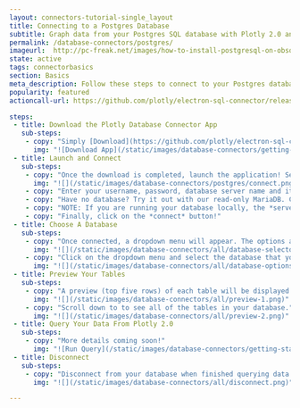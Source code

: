 ```yaml
---
layout: connectors-tutorial-single_layout
title: Connecting to a Postgres Database
subtitle: Graph data from your Postgres SQL database with Plotly 2.0 and the Plotly Database Connector.
permalink: /database-connectors/postgres/
imageurl:  http://pc-freak.net/images/how-to-install-postgresql-on-obsolete-old-debian-squeeze-tutorial.png
state: active
tags: connectorbasics
section: Basics
meta_description: Follow these steps to connect to your Postgres database
popularity: featured
actioncall-url: https://github.com/plotly/electron-sql-connector/releases

steps:
 - title: Download the Plotly Database Connector App
   sub-steps:
    - copy: "Simply [Download](https://github.com/plotly/electron-sql-connector/releases) the app to get started!"
      img: "![Download App](/static/images/database-connectors/getting-started/download-app.png)"
 - title: Launch and Connect
   sub-steps:
    - copy: "Once the download is completed, launch the application! Select Postgres by clicking on its icon."
      img: "![](/static/images/database-connectors/postgres/connect.png)"
    - copy: "Enter your username, password, database server name and its port number. Lastly, enter an initial database to which you want to connect, you may change it once your credentials have been accepted. In this case we are connecting to *plotly_datasets*."
    - copy: "Have no database? Try it out with our read-only MariaDB. Copy *readonly-test-postgres.cwwxgcilxwxw.us-west-2.rds.amazonaws.com* into the *server* input field and use *masteruser* and *connecttoplotly* as username and password respectively."
    - copy: "NOTE: If you are running your database locally, the *server* input field can stay empty since its default value is 'localhost'. Similarly, if your database is setup on port number *5432*, you may leave the *port* input field empty as well. If your database is setup on a remote server, simply copy the endpoint name into the *server* input field and enter the remote server's port number on which your database is located."
    - copy: "Finally, click on the *connect* button!"
 - title: Choose A Database
   sub-steps:
    - copy: "Once connected, a dropdown menu will appear. The options are the databases of the account using which you have connected."
      img: "![](/static/images/database-connectors/all/database-selector.png)"
    - copy: "Click on the dropdown menu and select the database that you wish to use in order to connect to it and query data from it. In this case we have alrady established connection to *plotly_datasets* and do not need to change it further. Later, you may come back to change this entry, if you want to query from or simply preview a different database. There is no need to disconnect before switching databases."
      img: "![](/static/images/database-connectors/all/database-options.png)"
 - title: Preview Your Tables
   sub-steps:
    - copy: "A preview (top five rows) of each table will be displayed."
      img: "![](/static/images/database-connectors/all/preview-1.png)"
    - copy: "Scroll down to to see all of the tables in your database."
      img: "![](/static/images/database-connectors/all/preview-2.png)"
 - title: Query Your Data From Plotly 2.0
   sub-steps:
    - copy: "More details coming soon!"
      img: "![Run Query](/static/images/database-connectors/getting-started/run-query.png)"
 - title: Disconnect
   sub-steps:
    - copy: "Disconnect from your database when finished querying data by clicking on the button."
      img: "![](/static/images/database-connectors/all/disconnect.png)"

---
```

